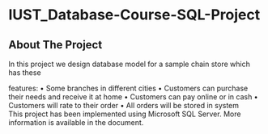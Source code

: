 # IUST_Database-Course-SQL-Project
<!-- ABOUT THE PROJECT -->
## About The Project
In this project we design database model for a sample chain store which has these
<div>
features:
  • Some branches in different cities
  • Customers can purchase their needs and receive it at home
  • Customers can pay online or in cash
  • Customers will rate to their order
  • All orders will be stored in system</div>
This project has been implemented using Microsoft SQL Server.
More information is available in the document.
